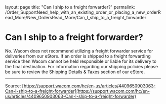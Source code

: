 layout: page
title: "Can I ship to a freight forwarder?"
permalink: /Order_SupportNeed_help_with_an_existing_order_or_placing_a_new_orderRead_More/New_OrdersRead_More/Can_I_ship_to_a_freight_forwarder

# Can I ship to a freight forwarder?

No. Wacom does not recommend utilizing a freight forwarder service for deliveries from our eStore. If an order is shipped to a freight forwarding service then Wacom cannot be held responsible or liable for its delivery to the final destination. For information regarding our shipping policies please be sure to review the Shipping Details & Taxes section of our eStore.

---
Source: [https://support.wacom.com/hc/en-us/articles/4409650903063-Can-I-ship-to-a-freight-forwarder](https://support.wacom.com/hc/en-us/articles/4409650903063-Can-I-ship-to-a-freight-forwarder)
